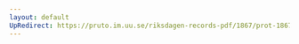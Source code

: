 ```yaml
---
layout: default
UpRedirect: https://pruto.im.uu.se/riksdagen-records-pdf/1867/prot-1867--ak--316/prot-1867--ak--316_039.pdf
---
```

